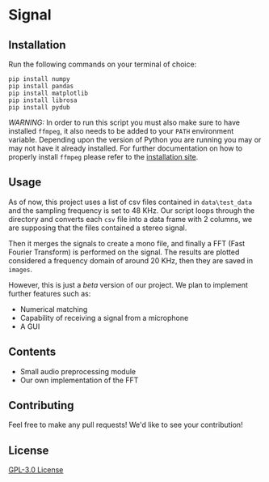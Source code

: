 # Signal

## Installation

Run the following commands on your terminal of choice:

```{bash}
pip install numpy
pip install pandas
pip install matplotlib
pip install librosa
pip install pydub
```

*WARNING:* In order to run this script you must also make sure to have installed `ffmpeg`, it also needs to be added to your `PATH` environment variable. Depending upon the version of Python you are running you may or may not have it already installed. For further documentation on how to properly install `ffmpeg` please refer to the [installation site](https://ffmpeg.org/download.html).

## Usage

As of now, this project uses a list of csv files contained in `data\test_data` and the sampling frequency is set to 48 KHz. Our script loops through the directory and converts each `csv` file into a data frame with 2 columns, we are supposing that the files contained a stereo signal.

Then it merges the signals to create a mono file, and finally a FFT (Fast Fourier Transform) is performed on the signal. The results are plotted considered a frequency domain of around 20 KHz, then they are saved in `images`.

However, this is just a *beta* version of our project. We plan to implement further features such as:

- Numerical matching
- Capability of receiving a signal from a microphone
- A GUI
  
## Contents

- Small audio preprocessing module
- Our own implementation of the FFT

## Contributing

Feel free to make any pull requests! We'd like to see your contribution!

## License

[GPL-3.0 License](https://github.com/JuanEcheagaray75/Signal/blob/master/LICENSE)